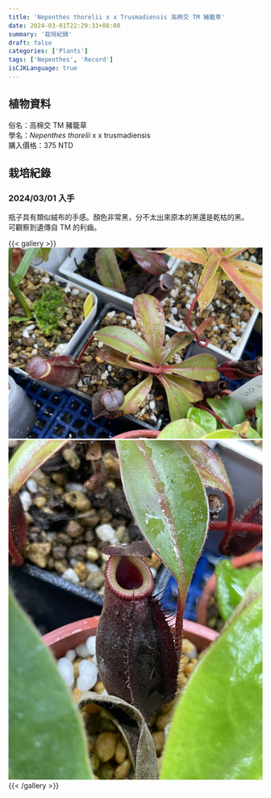 ```yaml
---
title: 'Nepenthes thorelii x x Trusmadiensis 高棉交 TM 豬籠草'
date: 2024-03-01T22:29:33+08:00
summary: '栽培紀錄'
draft: false
categories: ['Plants']
tags: ['Nepenthes', 'Record']
isCJKLanguage: true
---
```


## 植物資料

俗名：高棉交 TM 豬籠草  
學名：*Nepenthes thorelii* x x trusmadiensis  
購入價格：375 NTD  

## 栽培紀錄

### 2024/03/01 入手

瓶子具有類似絨布的手感。顏色非常黑，分不太出來原本的黑還是乾枯的黑。  
可觀察到遺傳自 TM 的利齒。  

{{< gallery >}}
  <img src="./images/2024-03-01(1).jpg" class="grid-w50">
  <img src="./images/2024-03-01(2).jpg" class="grid-w50">
{{< /gallery >}}
